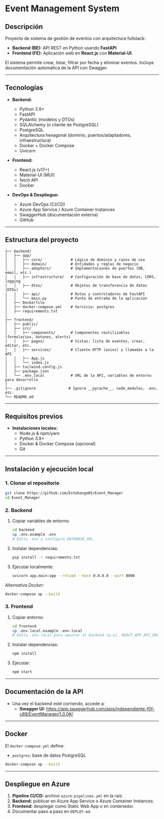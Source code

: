# Event Management System

## Descripción

Proyecto de sistema de gestión de eventos con arquitectura fullstack:
- **Backend (BE):** API REST en Python usando **FastAPI**
- **Frontend (FE):** Aplicación web en **React.js** con **Material-UI**.

El sistema permite crear, listar, filtrar por fecha y eliminar eventos. Incluye documentación automática de la API con Swagger.

---

## Tecnologías

- **Backend:**
  - Python 3.9+
  - FastAPI
  - Pydantic (modelos y DTOs)
  - SQLAlchemy (o cliente de PostgreSQL)
  - PostgreSQL
  - Arquitectura hexagonal (dominio, puertos/adaptadores, infraestructura)
  - Docker + Docker Compose
  - Uvicorn

- **Frontend:**
  - React.js (v17+)
  - Material-UI (MUI)
  - fetch API
  - Docker

- **DevOps & Despliegue:**
  - Azure DevOps (CI/CD)
  - Azure App Service / Azure Container Instances
  - SwaggerHub (documentación externa)
  - GitHub

---

## Estructura del proyecto

```
├── backend/
│   ├── app/
│   │   ├── core/             # Lógica de dominio y casos de uso
│   │   ├── domain/           # Entidades y reglas de negocio
│   │   ├── adapters/         # Implementaciones de puertos (DB, email, etc.)
│   │   ├── infrastructure/   # Configuración de base de datos, CORS, logging
│   │   ├── dtos/             # Objetos de transferencia de datos (DTOs)
│   │   ├── api/              # Rutas y controladores de FastAPI
│   │   └── main.py           # Punto de entrada de la aplicación
│   ├── Dockerfile
│   ├── docker-compose.yml    # Servicio: postgres
│   ├── requirements.txt
│
├── frontend/
│   ├── public/
│   ├── src/
│   │   ├── components/       # Componentes reutilizables (formularios, botones, alerts)
│   │   ├── pages/            # Vistas: lista de eventos, crear, editar, etc.
│   │   ├── services/         # Cliente HTTP (axios) y llamadas a la API
│   │   ├── App.js
│   │   └── index.js
│   ├── tailwind.config.js
│   ├── package.json
│   └── .env.local            # URL de la API, variables de entorno para desarrollo
│
├── .gitignore               # Ignora __pycache__, node_modules, .env, etc.
└── README.md
```

---

## Requisitos previos

- **Instalaciones locales:**
  - Node.js & npm/yarn
  - Python 3.9+
  - Docker & Docker Compose (opcional)
  - Git

---

## Instalación y ejecución local

### 1. Clonar el repositorio

```bash
git clone https://github.com/Estebango05/Event_Manager
cd Event_Manager
```

### 2. Backend

1. Copiar variables de entorno:
   ```bash
   cd backend
   cp .env.example .env
   # Edita .env y configura DATABASE_URL.
   ```
2. Instalar dependencias:
   ```bash
   pip install -r requirements.txt
   ```
3. Ejecutar localmente:
   ```bash
   uvicorn app.main:app --reload --host 0.0.0.0 --port 8000
   ```

_Alternativa Docker:_
```bash
docker-compose up --build
```

### 3. Frontend

1. Copiar entorno:
   ```bash
   cd frontend
   cp .env.local.example .env.local
   # Edita .env.local para apuntar al backend (p.ej. REACT_APP_API_URL=http://localhost:8000)
   ```
2. Instalar dependencias:
   ```bash
   npm install
   ```
3. Ejecutar:
   ```bash
   npm start
   ```

---

## Documentación de la API

- Una vez el backend esté corriendo, accede a:
  - **Swagger UI:** https://app.swaggerhub.com/apis/independiente-f0f-c89/EventManager/1.0.0#/

---

## Docker

El `docker-compose.yml` define:
- `postgres`: base de datos PostgreSQL

```bash
docker-compose up --build
```

---

## Despliegue en Azure

1. **Pipeline CI/CD:** archivo `azure-pipelines.yml` en la raíz.
2. **Backend:** publicar en Azure App Service o Azure Container Instances.
3. **Frontend:** desplegar como Static Web App o en contenedor.
4. Documentar paso a paso en `DEPLOY.md`.
